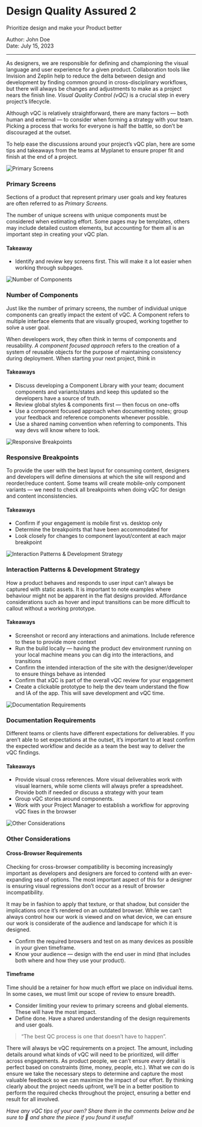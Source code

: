 # Design Quality Assured 2
Prioritize design and make your Product better


Author: John Doe  
Date: July 15, 2023

---


As designers, we are responsible for defining and championing the visual language and user experience for a given product. Collaboration tools like Invision and Zeplin help to reduce the delta between design and development by finding common ground in cross-disciplinary workflows, but there will always be changes and adjustments to make as a project nears the finish line. _Visual Quality Control (vQC)_ is a crucial step in every project’s lifecycle.

Although vQC is relatively straightforward, there are many factors — both human and external — to consider when forming a strategy with your team. Picking a process that works for everyone is half the battle, so don’t be discouraged at the outset.

To help ease the discussions around your project’s vQC plan, here are some tips and takeaways from the teams at Myplanet to ensure proper fit and finish at the end of a project.

![Primary Screens](https://miro.medium.com/max/1400/1*PKijigFGLw1dt2LUMxxwiQ.jpeg)

### Primary Screens

Sections of a product that represent primary user goals and key features are often referred to as _Primary Screens._

The number of unique screens with unique components must be considered when estimating effort. Some pages may be templates, others may include detailed custom elements, but accounting for them all is an important step in creating your vQC plan.

#### Takeaway

- Identify and review key screens first. This will make it a lot easier when working through subpages.

![Number of Components](https://miro.medium.com/max/1400/1*ktgyixrDmtW_NjbdpKhHww.png)

### Number of Components

Just like the number of primary screens, the number of individual unique components can greatly impact the extent of vQC. A Component refers to multiple interface elements that are visually grouped, working together to solve a user goal.

When developers work, they often think in terms of components and reusability. _A component focused approach_ refers to the creation of a system of reusable objects for the purpose of maintaining consistency during deployment. When starting your next project, think in

#### Takeaways

- Discuss developing a Component Library with your team; document components and variants/states and keep this updated so the developers have a source of truth.
- Review global styles & components first — then focus on one-offs
- Use a component focused approach when documenting notes; group your feedback and reference components whenever possible.
- Use a shared naming convention when referring to components. This way devs will know where to look.

![Responsive Breakpoints](https://miro.medium.com/max/1400/0*QuR2HZPsD6O5fyjb)

### Responsive Breakpoints

To provide the user with the best layout for consuming content, designers and developers will define dimensions at which the site will respond and reorder/reduce content. Some teams will create mobile-only component variants — we need to check all breakpoints when doing vQC for design and content inconsistencies.

#### Takeaways

- Confirm if your engagement is mobile first vs. desktop only
- Determine the breakpoints that have been accommodated for
- Look closely for changes to component layout/content at each major breakpoint

![Interaction Patterns & Development Strategy](https://miro.medium.com/max/1400/0*roCCZ0FCusSex5_6)

### Interaction Patterns & Development Strategy

How a product behaves and responds to user input can’t always be captured with static assets. It is important to note examples where behaviour might not be apparent in the flat designs provided. Affordance considerations such as hover and input transitions can be more difficult to callout without a working prototype.

#### Takeaways

- Screenshot or record any interactions and animations. Include reference to these to provide more context
- Run the build locally — having the product dev environment running on your local machine means you can dig into the interactions, and transitions
- Confirm the intended interaction of the site with the designer/developer to ensure things behave as intended
- Confirm that xQC is part of the overall vQC review for your engagement
- Create a clickable prototype to help the dev team understand the flow and IA of the app. This will save development and vQC time.

![Documentation Requirements](https://miro.medium.com/max/1400/1*bPazcnL0ZsP8BfTKCL9Hzg.png)

### Documentation Requirements

Different teams or clients have different expectations for deliverables. If you aren’t able to set expectations at the outset, it’s important to at least confirm the expected workflow and decide as a team the best way to deliver the vQC findings.

#### Takeaways

- Provide visual cross references. More visual deliverables work with visual learners, while some clients will always prefer a spreadsheet. Provide both if needed or discuss a strategy with your team
- Group vQC stories around components.
- Work with your Project Manager to establish a workflow for approving vQC fixes in the browser

![Other Considerations](https://miro.medium.com/max/1400/1*uNuj95vQBXxDPG438QlHaw.png)

### Other Considerations

#### Cross-Browser Requirements

Checking for cross-browser compatibility is becoming increasingly important as developers and designers are forced to contend with an ever-expanding sea of options. The most important aspect of this for a designer is ensuring visual regressions don’t occur as a result of browser incompatibility.

It may be in fashion to apply that texture, or that shadow, but consider the implications once it’s rendered on an outdated browser. While we can’t always control how our work is viewed and on what device, we can ensure our work is considerate of the audience and landscape for which it is designed.

- Confirm the required browsers and test on as many devices as possible in your given timeframe.
- Know your audience — design with the end user in mind (that includes both where and how they use your product).

#### Timeframe

Time should be a retainer for how much effort we place on individual items. In some cases, we must limit our scope of review to ensure breadth.

- Consider limiting your review to primary screens and global elements. These will have the most impact.
- Define done. Have a shared understanding of the design requirements and user goals.

> “The best QC process is one that doesn’t have to happen”.

There will always be vQC requirements on a project. The amount, including details around what kinds of vQC will need to be prioritized, will differ across engagements. As product people, we can’t ensure _every_ detail is perfect based on constraints (time, money, people, etc.). What we _can_ do is ensure we take the necessary steps to determine and capture the most valuable feedback so we can maximize the impact of our effort. By thinking clearly about the project needs upfront, we’ll be in a better position to perform the required checks throughout the project, ensuring a better end result for all involved.

_Have any vQC tips of your own? Share them in the comments below and be sure to 👏 and share the piece if you found it useful!_
